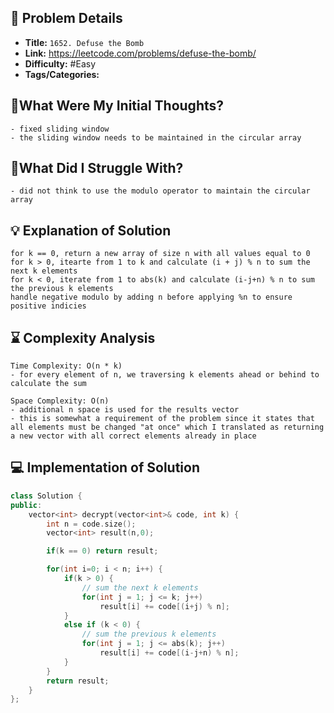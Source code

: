 ## 📝 Problem Details

- **Title:** `1652. Defuse the Bomb`
- **Link:** https://leetcode.com/problems/defuse-the-bomb/
- **Difficulty:** #Easy 
- **Tags/Categories:** 

## 💭What Were My Initial Thoughts?

```
- fixed sliding window 
- the sliding window needs to be maintained in the circular array
```

## 🤔What Did I Struggle With?

```
- did not think to use the modulo operator to maintain the circular array
```

## 💡 Explanation of Solution

```
for k == 0, return a new array of size n with all values equal to 0
for k > 0, itearte from 1 to k and calculate (i + j) % n to sum the next k elements
for k < 0, iterate from 1 to abs(k) and calculate (i-j+n) % n to sum the previous k elements
handle negative modulo by adding n before applying %n to ensure positive indicies
```

## ⌛ Complexity Analysis

```
Time Complexity: O(n * k) 
- for every element of n, we traversing k elements ahead or behind to calculate the sum

Space Complexity: O(n)
- additional n space is used for the results vector
- this is somewhat a requirement of the problem since it states that all elements must be changed "at once" which I translated as returning a new vector with all correct elements already in place
```

## 💻 Implementation of Solution

```cpp
class Solution {
public:
	vector<int> decrypt(vector<int>& code, int k) {
		int n = code.size();
		vector<int> result(n,0);

		if(k == 0) return result;

		for(int i=0; i < n; i++) {
			if(k > 0) {
				// sum the next k elements
				for(int j = 1; j <= k; j++)
					result[i] += code[(i+j) % n];
			}
			else if (k < 0) {
				// sum the previous k elements
				for(int j = 1; j <= abs(k); j++)
					result[i] += code[(i-j+n) % n];
			}
		}
		return result;
	}
};
```